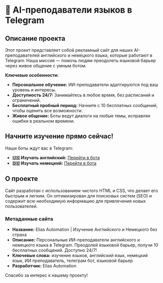 # 🚀 AI-преподаватели языков в Telegram

## Описание проекта

Этот проект представляет собой рекламный сайт для наших AI-преподавателей английского и немецкого языка, которые работают в Telegram. Наша миссия — помочь людям преодолеть языковой барьер через живое общение с умным ботом.

**Ключевые особенности:**
* **Персональное обучение:** ИИ-преподаватели адаптируются под ваш уровень и интересы.
* **Доступность 24/7:** Занимайтесь в любое время, без расписаний и ограничений.
* **Бесплатный пробный период:** Начните с 10 бесплатных сообщений, чтобы оценить все возможности.
* **Живое общение:** Боты ведут диалоги на любые темы, исправляя ошибки в реальном времени.

## Начните изучение прямо сейчас!

Наши боты ждут вас в Telegram:

* **🇺🇸 Изучать английский:** [Перейти в бота](https://t.me/behappy_eng_bot)
* **🇩🇪 Изучать немецкий:** [Перейти в бота](https://t.me/behappy_de_bot)

## О проекте

Сайт разработан с использованием чистого HTML и CSS, что делает его быстрым и легким. Он оптимизирован для поисковых систем (SEO) и содержит всю необходимую информацию для привлечения новых пользователей.

### Метаданные сайта

* **Название:** Elias Automation | Изучение Английского и Немецкого без страха
* **Описание:** Персональные ИИ-преподаватели английского и немецкого языка в Telegram. Преодолей языковой барьер, получи 10 бесплатных сообщений. Доступно 24/7!
* **Ключевые слова:** изучение языков, английский язык, немецкий язык, ИИ преподаватель, телеграм бот, языковой барьер
* **Разработчик:** Elias Automation

Спасибо за интерес к нашему проекту!
